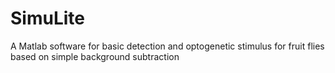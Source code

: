 # SimuLite
A Matlab software for basic detection and optogenetic stimulus for fruit flies based on simple background subtraction

